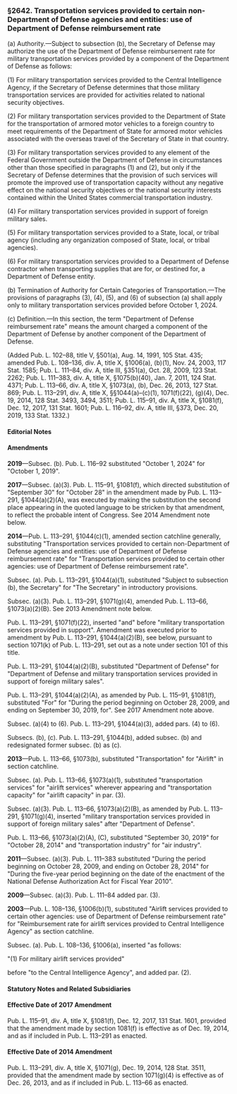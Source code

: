 ### §2642. Transportation services provided to certain non-Department of Defense agencies and entities: use of Department of Defense reimbursement rate ###

(a) Authority.—Subject to subsection (b), the Secretary of Defense may authorize the use of the Department of Defense reimbursement rate for military transportation services provided by a component of the Department of Defense as follows:

(1) For military transportation services provided to the Central Intelligence Agency, if the Secretary of Defense determines that those military transportation services are provided for activities related to national security objectives.

(2) For military transportation services provided to the Department of State for the transportation of armored motor vehicles to a foreign country to meet requirements of the Department of State for armored motor vehicles associated with the overseas travel of the Secretary of State in that country.

(3) For military transportation services provided to any element of the Federal Government outside the Department of Defense in circumstances other than those specified in paragraphs (1) and (2), but only if the Secretary of Defense determines that the provision of such services will promote the improved use of transportation capacity without any negative effect on the national security objectives or the national security interests contained within the United States commercial transportation industry.

(4) For military transportation services provided in support of foreign military sales.

(5) For military transportation services provided to a State, local, or tribal agency (including any organization composed of State, local, or tribal agencies).

(6) For military transportation services provided to a Department of Defense contractor when transporting supplies that are for, or destined for, a Department of Defense entity.

(b) Termination of Authority for Certain Categories of Transportation.—The provisions of paragraphs (3), (4), (5), and (6) of subsection (a) shall apply only to military transportation services provided before October 1, 2024.

(c) Definition.—In this section, the term "Department of Defense reimbursement rate" means the amount charged a component of the Department of Defense by another component of the Department of Defense.

(Added Pub. L. 102–88, title V, §501(a), Aug. 14, 1991, 105 Stat. 435; amended Pub. L. 108–136, div. A, title X, §1006(a), (b)(1), Nov. 24, 2003, 117 Stat. 1585; Pub. L. 111–84, div. A, title III, §351(a), Oct. 28, 2009, 123 Stat. 2262; Pub. L. 111–383, div. A, title X, §1075(b)(40), Jan. 7, 2011, 124 Stat. 4371; Pub. L. 113–66, div. A, title X, §1073(a), (b), Dec. 26, 2013, 127 Stat. 869; Pub. L. 113–291, div. A, title X, §§1044(a)–(c)(1), 1071(f)(22), (g)(4), Dec. 19, 2014, 128 Stat. 3493, 3494, 3511; Pub. L. 115–91, div. A, title X, §1081(f), Dec. 12, 2017, 131 Stat. 1601; Pub. L. 116–92, div. A, title III, §373, Dec. 20, 2019, 133 Stat. 1332.)

#### **Editorial Notes** ####

#### Amendments ####

**2019**—Subsec. (b). Pub. L. 116–92 substituted "October 1, 2024" for "October 1, 2019".

**2017**—Subsec. (a)(3). Pub. L. 115–91, §1081(f), which directed substitution of "September 30" for "October 28" in the amendment made by Pub. L. 113–291, §1044(a)(2)(A), was executed by making the substitution the second place appearing in the quoted language to be stricken by that amendment, to reflect the probable intent of Congress. See 2014 Amendment note below.

**2014**—Pub. L. 113–291, §1044(c)(1), amended section catchline generally, substituting "Transportation services provided to certain non-Department of Defense agencies and entities: use of Department of Defense reimbursement rate" for "Transportation services provided to certain other agencies: use of Department of Defense reimbursement rate".

Subsec. (a). Pub. L. 113–291, §1044(a)(1), substituted "Subject to subsection (b), the Secretary" for "The Secretary" in introductory provisions.

Subsec. (a)(3). Pub. L. 113–291, §1071(g)(4), amended Pub. L. 113–66, §1073(a)(2)(B). See 2013 Amendment note below.

Pub. L. 113–291, §1071(f)(22), inserted "and" before "military transportation services provided in support". Amendment was executed prior to amendment by Pub. L. 113–291, §1044(a)(2)(B), see below, pursuant to section 1071(k) of Pub. L. 113–291, set out as a note under section 101 of this title.

Pub. L. 113–291, §1044(a)(2)(B), substituted "Department of Defense" for "Department of Defense and military transportation services provided in support of foreign military sales".

Pub. L. 113–291, §1044(a)(2)(A), as amended by Pub. L. 115–91, §1081(f), substituted "For" for "During the period beginning on October 28, 2009, and ending on September 30, 2019, for". See 2017 Amendment note above.

Subsec. (a)(4) to (6). Pub. L. 113–291, §1044(a)(3), added pars. (4) to (6).

Subsecs. (b), (c). Pub. L. 113–291, §1044(b), added subsec. (b) and redesignated former subsec. (b) as (c).

**2013**—Pub. L. 113–66, §1073(b), substituted "Transportation" for "Airlift" in section catchline.

Subsec. (a). Pub. L. 113–66, §1073(a)(1), substituted "transportation services" for "airlift services" wherever appearing and "transportation capacity" for "airlift capacity" in par. (3).

Subsec. (a)(3). Pub. L. 113–66, §1073(a)(2)(B), as amended by Pub. L. 113–291, §1071(g)(4), inserted "military transportation services provided in support of foreign military sales" after "Department of Defense".

Pub. L. 113–66, §1073(a)(2)(A), (C), substituted "September 30, 2019" for "October 28, 2014" and "transportation industry" for "air industry".

**2011**—Subsec. (a)(3). Pub. L. 111–383 substituted "During the period beginning on October 28, 2009, and ending on October 28, 2014" for "During the five-year period beginning on the date of the enactment of the National Defense Authorization Act for Fiscal Year 2010".

**2009**—Subsec. (a)(3). Pub. L. 111–84 added par. (3).

**2003**—Pub. L. 108–136, §1006(b)(1), substituted "Airlift services provided to certain other agencies: use of Department of Defense reimbursement rate" for "Reimbursement rate for airlift services provided to Central Intelligence Agency" as section catchline.

Subsec. (a). Pub. L. 108–136, §1006(a), inserted "as follows:

"(1) For military airlift services provided"

before "to the Central Intelligence Agency", and added par. (2).

#### **Statutory Notes and Related Subsidiaries** ####

#### Effective Date of 2017 Amendment ####

Pub. L. 115–91, div. A, title X, §1081(f), Dec. 12, 2017, 131 Stat. 1601, provided that the amendment made by section 1081(f) is effective as of Dec. 19, 2014, and as if included in Pub. L. 113–291 as enacted.

#### Effective Date of 2014 Amendment ####

Pub. L. 113–291, div. A, title X, §1071(g), Dec. 19, 2014, 128 Stat. 3511, provided that the amendment made by section 1071(g)(4) is effective as of Dec. 26, 2013, and as if included in Pub. L. 113–66 as enacted.